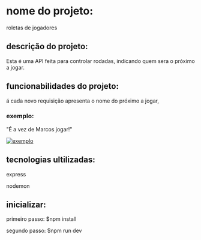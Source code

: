 # nome do projeto:

roletas de jogadores

## descrição do projeto:

Esta é uma API feita para controlar rodadas, indicando quem sera o próximo  a jogar.

## funcionabilidades do projeto:

á cada novo requisição apresenta o nome do próximo  a jogar,
### exemplo: 
"É a vez de Marcos jogar!"

[![exemplo](https://prnt.sc/B6oVjABIJO5R)](https://prnt.sc/B6oVjABIJO5R)

## tecnologias ultilizadas:

express

nodemon 

## inicializar:
primeiro passo: 
$npm install 

segundo passo:
$npm run dev 




